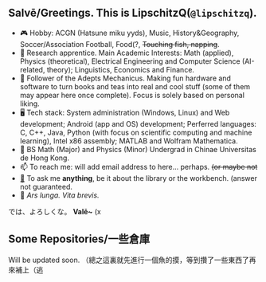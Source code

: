 ## Salvē/Greetings. This is LipschitzQ(`@lipschitzq`). 
<!--
**lipschitzq/lipschitzq** is a ✨ _special_ ✨ repository because its `README.md` (this file) appears on your GitHub profile.

Here are some ideas to get you started:

- 🔭 I’m currently working on ...
- 🌱 I’m currently learning ...
- 👯 I’m looking to collaborate on ...
- 🤔 I’m looking for help with ...
- 💬 Ask me about ...
- 📫 How to reach me: ...
- 😄 Pronouns: ...
- ⚡ Fun fact: ...
-->

- 🎮 Hobby: ACGN (Hatsune miku yyds), Music, History&Geography, Soccer/Association Football, Food(?, ~~Touching fish, napping~~.
- 📘 Research apprentice. Main Academic Interests: Math (applied), Physics (theoretical), Electrical Engineering and Computer Science (AI-related, theory); Linguistics, Economics and Finance.
- 🔌 Follower of the Adepts Mechanicus. Making fun hardware and software to turn books and teas into real and cool stuff (some of them may appear here once complete). Focus is solely based on personal liking. 
- 🖥️ Tech stack: System administration (Windows, Linux) and Web development; Android (app and OS) development; Perferred languages: C, C++, Java, Python (with focus on scientific computing and machine learning), Intel x86 assembly; MATLAB and Wolfram Mathematica. 
- 📖 BS Math (Major) and Physics (Minor) Undergrad in Chinae Universitas de Hong Kong. 
- 📫 To reach me: will add email address to here... perhaps. ~~(or maybe not~~
- [💬](https://github.com/lipschitzq/lipschitzq/issues) To ask me **anything**, be it about the library or the workbench. (answer not guaranteed.
- 🌸 *Ars lunga. Vita brevis.*

では、よろしくな。
**Valē~** (x

## Some Repositories/一些倉庫
Will be updated soon. （總之這裏就先進行一個魚的摸，等到攢了一些東西了再來補上（逃
